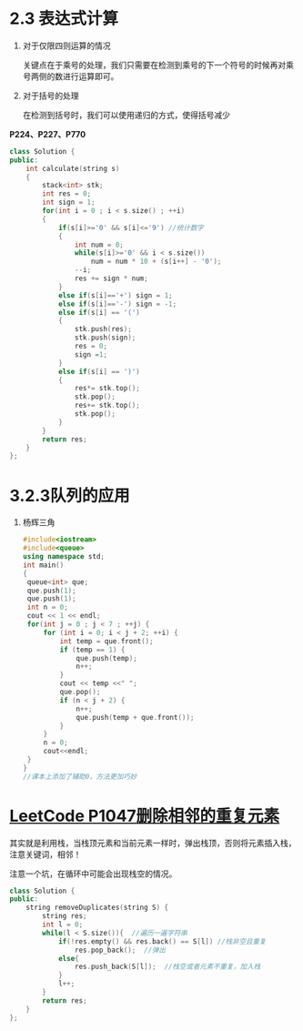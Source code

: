 # 2.3 表达式计算

1. 对于仅限四则运算的情况

   关键点在于乘号的处理，我们只需要在检测到乘号的下一个符号的时候再对乘号两侧的数进行运算即可。

2. 对于括号的处理

   在检测到括号时，我们可以使用递归的方式，使得括号减少

**P224、P227、P770**

```c++
class Solution {
public:
    int calculate(string s) 
    {
        stack<int> stk;
        int res = 0;
        int sign = 1;
        for(int i = 0 ; i < s.size() ; ++i)
        {
            if(s[i]>='0' && s[i]<='9') //统计数字
            {
                int num = 0;
                while(s[i]>='0' && i < s.size())
                    num = num * 10 + (s[i++] - '0'); 
                --i;
                res += sign * num;
            }
            else if(s[i]=='+') sign = 1;
            else if(s[i]=='-') sign = -1;
            else if(s[i] == '(')
            {
                stk.push(res);
                stk.push(sign);
                res = 0;
                sign =1;
            }
            else if(s[i] == ')')
            {
                res*= stk.top();
                stk.pop();
                res+= stk.top();
                stk.pop();
            }
        }
        return res;
    }
};
```

# 3.2.3队列的应用

1. 杨辉三角

   ```c++
   #include<iostream>
   #include<queue>
   using namespace std;
   int main()
   {
   	queue<int> que;
   	que.push(1);
   	que.push(1);
   	int n = 0;
   	cout << 1 << endl;
   	for(int j = 0 ; j < 7 ; ++j) {
   		for (int i = 0; i < j + 2; ++i) {
   			int temp = que.front();
   			if (temp == 1) {
   				que.push(temp);
   				n++;
   			}
   			cout << temp <<" ";
   			que.pop();
   			if (n < j + 2) {
   				n++;
   				que.push(temp + que.front());
   			}
   		}
   		n = 0;
   		cout<<endl;
   	}
   }
   //课本上添加了辅助0，方法更加巧妙
   ```

# [LeetCode P1047删除相邻的重复元素](https://leetcode-cn.com/problems/remove-all-adjacent-duplicates-in-string/)

其实就是利用栈，当栈顶元素和当前元素一样时，弹出栈顶，否则将元素插入栈，注意关键词，相邻！

注意一个坑，在循环中可能会出现栈空的情况。

```c++
class Solution {
public:
    string removeDuplicates(string S) {
        string res;
        int l = 0;
        while(l < S.size()){  //遍历一遍字符串
            if(!res.empty() && res.back() == S[l]) //栈非空且重复
                res.pop_back();  //弹出
            else{
                res.push_back(S[l]);  //栈空或者元素不重复，加入栈
            }
            l++;
        }
        return res;
    }
};
```

